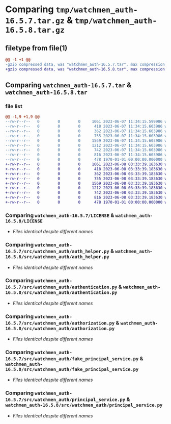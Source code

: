 # Comparing `tmp/watchmen_auth-16.5.7.tar.gz` & `tmp/watchmen_auth-16.5.8.tar.gz`

## filetype from file(1)

```diff
@@ -1 +1 @@
-gzip compressed data, was "watchmen_auth-16.5.7.tar", max compression
+gzip compressed data, was "watchmen_auth-16.5.8.tar", max compression
```

## Comparing `watchmen_auth-16.5.7.tar` & `watchmen_auth-16.5.8.tar`

### file list

```diff
@@ -1,9 +1,9 @@
--rw-r--r--   0        0        0     1061 2023-06-07 11:34:15.599986 watchmen_auth-16.5.7/LICENSE
--rw-r--r--   0        0        0      418 2023-06-07 11:34:15.603986 watchmen_auth-16.5.7/pyproject.toml
--rw-r--r--   0        0        0      362 2023-06-07 11:34:15.603986 watchmen_auth-16.5.7/src/watchmen_auth/__init__.py
--rw-r--r--   0        0        0      755 2023-06-07 11:34:15.603986 watchmen_auth-16.5.7/src/watchmen_auth/auth_helper.py
--rw-r--r--   0        0        0     1569 2023-06-07 11:34:15.603986 watchmen_auth-16.5.7/src/watchmen_auth/authentication.py
--rw-r--r--   0        0        0     1212 2023-06-07 11:34:15.603986 watchmen_auth-16.5.7/src/watchmen_auth/authorization.py
--rw-r--r--   0        0        0      742 2023-06-07 11:34:15.603986 watchmen_auth-16.5.7/src/watchmen_auth/fake_principal_service.py
--rw-r--r--   0        0        0      816 2023-06-07 11:34:15.603986 watchmen_auth-16.5.7/src/watchmen_auth/principal_service.py
--rw-r--r--   0        0        0      478 1970-01-01 00:00:00.000000 watchmen_auth-16.5.7/PKG-INFO
+-rw-r--r--   0        0        0     1061 2023-06-08 03:33:39.183630 watchmen_auth-16.5.8/LICENSE
+-rw-r--r--   0        0        0      418 2023-06-08 03:33:39.183630 watchmen_auth-16.5.8/pyproject.toml
+-rw-r--r--   0        0        0      362 2023-06-08 03:33:39.183630 watchmen_auth-16.5.8/src/watchmen_auth/__init__.py
+-rw-r--r--   0        0        0      755 2023-06-08 03:33:39.183630 watchmen_auth-16.5.8/src/watchmen_auth/auth_helper.py
+-rw-r--r--   0        0        0     1569 2023-06-08 03:33:39.183630 watchmen_auth-16.5.8/src/watchmen_auth/authentication.py
+-rw-r--r--   0        0        0     1212 2023-06-08 03:33:39.183630 watchmen_auth-16.5.8/src/watchmen_auth/authorization.py
+-rw-r--r--   0        0        0      742 2023-06-08 03:33:39.183630 watchmen_auth-16.5.8/src/watchmen_auth/fake_principal_service.py
+-rw-r--r--   0        0        0      816 2023-06-08 03:33:39.183630 watchmen_auth-16.5.8/src/watchmen_auth/principal_service.py
+-rw-r--r--   0        0        0      478 1970-01-01 00:00:00.000000 watchmen_auth-16.5.8/PKG-INFO
```

### Comparing `watchmen_auth-16.5.7/LICENSE` & `watchmen_auth-16.5.8/LICENSE`

 * *Files identical despite different names*

### Comparing `watchmen_auth-16.5.7/src/watchmen_auth/auth_helper.py` & `watchmen_auth-16.5.8/src/watchmen_auth/auth_helper.py`

 * *Files identical despite different names*

### Comparing `watchmen_auth-16.5.7/src/watchmen_auth/authentication.py` & `watchmen_auth-16.5.8/src/watchmen_auth/authentication.py`

 * *Files identical despite different names*

### Comparing `watchmen_auth-16.5.7/src/watchmen_auth/authorization.py` & `watchmen_auth-16.5.8/src/watchmen_auth/authorization.py`

 * *Files identical despite different names*

### Comparing `watchmen_auth-16.5.7/src/watchmen_auth/fake_principal_service.py` & `watchmen_auth-16.5.8/src/watchmen_auth/fake_principal_service.py`

 * *Files identical despite different names*

### Comparing `watchmen_auth-16.5.7/src/watchmen_auth/principal_service.py` & `watchmen_auth-16.5.8/src/watchmen_auth/principal_service.py`

 * *Files identical despite different names*

